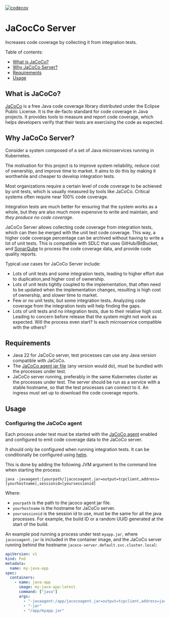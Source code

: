 [![codecov](https://codecov.io/gh/magner669/jacoco-server/branch/main/graph/badge.svg)](https://codecov.io/gh/magner669/jacoco-server)
# JaCocCo Server

Increases code coverage by collecting it from integration tests.

Table of contents:
- [What is JaCoCo?](#what-is-jacoco)
- [Why JaCoCo Server?](#why-jacoco-server)
- [Requirements](#requirements)
- [Usage](#usage)

## What is JaCoCo? <a name="what-is-jacoco"></a>

[JaCoCo](https://www.jacoco.org/jacoco/trunk/doc/index.html) is a free Java code coverage library distributed under the
Eclipse Public License. It is the de-facto standard for code coverage in Java projects.
It provides tools to measure and report code coverage, which helps developers verify that their tests are exercising
the code as expected.

## Why JaCoCo Server? <a name="why-jacoco-server"></a>

Consider a system composed of a set of Java microservices running in Kubernetes.

The motivation for this project is to improve system reliability, reduce cost of ownership, and improve time to
market. It aims to do this by making it worthwhile and cheaper to develop integration tests.

Most organizations require a certain level of code coverage to be achieved by unit tests, which is usually measured by
tools like JaCoCo. Critical systems often require near 100% code coverage.

Integration tests are much better for ensuring that the system works as a whole, but they are also much more expensive
to write and maintain, and _they produce no code coverage_.

JaCoCo Server allows collecting code coverage from integration tests, which can then be merged with the unit test
code coverage. This way, a higher code coverage percentage can be archived without having to write a lot of unit tests.
This is compatible with SDLC that uses GitHub/BitBucket, and [SonarQube](https://www.sonarsource.com/) to process the
code coverage data, and provide code quality reports.

Typical use cases for JaCoCo Server include:
* Lots of unit tests and some integration tests, leading to higher effort due to duplication,and higher cost of
  ownership.
* Lots of unit tests tightly coupled to the implementation, that often need to be updated when the implementation
  changes, resulting is high cost of ownership, and slower time to market.
* Few or no unit tests, but some integration tests. Analyzing code coverage from the integration tests will help
  finding the gaps.
* Lots of unit tests and no integration tests, due to their relative high cost. Leading to concern before release that
  the system might not work as expected. Will the process even start? Is each microservice compatible with the others?

## Requirements <a name="requirements"></a>

* Java 22 for JaCoCo server, test processes can use any Java version compatible with JaCoCo.
* The [JaCoCo agent jar file](https://mvnrepository.com/artifact/org.jacoco/org.jacoco.agent) (any version would do), 
  must be bundled with the processes under test.
* JaCoCo server running, preferably in the same Kubernetes cluster as the processes under test. The server
  should be run as a service with a stable hostname, so that the test processes can connect to it. An ingress must set
  up to download the code coverage reports.

## Usage <a name="usage"></a>

### Configuring the JaCoCo agent

Each process under test must be started with the [JaCoCo agent](https://www.eclemma.org/jacoco/trunk/doc/agent.html) 
enabled and configured to emit code coverage data to the JaCoCo server.

It should only be configured when running integration tests. It can be conditionally be configured using
[helm](https://helm.sh/).

This is done by adding the following JVM argument to the command line when starting the process:
```
java -javaagent:[yourpath/]jacocoagent.jar=output=tcpclient,address=[yourhostname],sessionid=[yoursessionid]
```

Where:
* `yourpath` is the path to the jacoco agent jar file.
* `yourhostname` is the hostname for JaCoCo server.
* `yoursessionid` is the session id to use, must be the same for all the java processes. For example, 
   the build ID or a random UUID generated at the start of the build.

An example pod running a process under test `myapp.jar`, where `jacocoagent.jar` is included in the container image,
and the JaCoCo server running behind the hostname `jacoco-server.default.svc.cluster.local`:
```yaml
apiVersion: v1
kind: Pod
metadata:
  name: my-java-app
spec:
  containers:
    - name: java-app
      image: my-java-app:latest
      command: ["java"]
      args:
        - "-javaagent:/app/jacocoagent.jar=output=tcpclient,address=jacoco-server.default.svc.cluster.local,sessionid=my-build-id-123"
        - "-jar"
        - "/app/myapp.jar"
```
